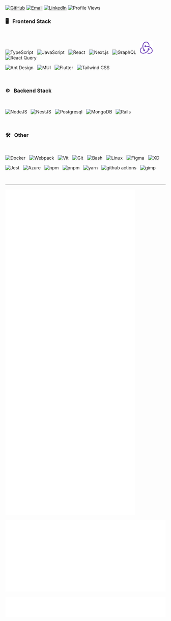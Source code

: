 [![GitHub](https://img.shields.io/badge/%40KarapetyanNarek-181717?style=flat&logo=github)](https://github.com/KarapetyanNarek)
[![Email](https://img.shields.io/badge/narek.karapetyan.v%40gmail.com-slateblue?style=flat&logo=protonmail&logoColor=white)](mailto:narek.karapetyan.v@gmail.com)
[![LinkedIn](https://img.shields.io/badge/%40Narek%20Karapetyan-0077B5?style=flat&logo=linkedin)](https://www.linkedin.com/in/narek-karapetyan-22a6971a2)
![Profile Views](https://komarev.com/ghpvc/?username=karapetyanarek&label=Profile%20views&color=0e75b6&style=flat)

### 🖥️ &nbsp; Frontend Stack
<br />
<p>
  <img src="https://cdn.jsdelivr.net/gh/devicons/devicon/icons/typescript/typescript-original.svg" width="40" height="40" alt="TypeScript" style="marginRight:100" />&nbsp;&nbsp;
  <img src="https://cdn.jsdelivr.net/gh/devicons/devicon/icons/javascript/javascript-original.svg" width="40" height="40" alt="JavaScript" />&nbsp;&nbsp;
  <img src="https://cdn.jsdelivr.net/gh/devicons/devicon/icons/react/react-original.svg" width="40" height="40" alt="React" />&nbsp;&nbsp;
  <img src="https://cdn.jsdelivr.net/gh/devicons/devicon/icons/nextjs/nextjs-original.svg" width="40" height="40" alt="Next.js" />&nbsp;&nbsp;
  <img src="https://cdn.jsdelivr.net/gh/devicons/devicon/icons/graphql/graphql-plain.svg" width="40" height="40" alt="GraphQL" />&nbsp;&nbsp;
  <img src="https://raw.githubusercontent.com/devicons/devicon/master/icons/redux/redux-original.svg" width="40" height="40" alt="redux" />&nbsp;&nbsp;
  <img src="https://img.shields.io/badge/-React%20Query-FF4154?style=for-the-badge&logo=react%20query&logoColor=white" height="40" alt="React Query" />
</p>
<p>
  <img src="https://cdn.jsdelivr.net/gh/devicons/devicon@latest/icons/antdesign/antdesign-plain.svg" width="40" height="40" alt="Ant Design"/>&nbsp;&nbsp;
  <img src="https://cdn.jsdelivr.net/gh/devicons/devicon@latest/icons/materialui/materialui-original.svg" width="40" height="40" alt="MUI" />&nbsp;&nbsp;
  <img src="https://cdn.jsdelivr.net/gh/devicons/devicon@latest/icons/flutter/flutter-original.svg" width="40" height="40" alt="Flutter"/>&nbsp;&nbsp;
  <img src="https://cdn.jsdelivr.net/gh/devicons/devicon@latest/icons/tailwindcss/tailwindcss-original.svg" width="40" height="40" alt="Tailwind CSS"/>&nbsp;&nbsp;
</p>
<br />

### ⚙️ &nbsp; Backend Stack
<br />
<p>
  <img src="https://cdn.jsdelivr.net/gh/devicons/devicon/icons/nodejs/nodejs-original.svg" width="40" height="40" alt="NodeJS" />&nbsp;&nbsp;
  <img src="https://cdn.jsdelivr.net/gh/devicons/devicon@latest/icons/nestjs/nestjs-original.svg" width="40" height="40" alt="NestJS"/>&nbsp;&nbsp;
  <img src="https://cdn.jsdelivr.net/gh/devicons/devicon@latest/icons/postgresql/postgresql-plain.svg" width="40" height="40" alt="Postgresql"/>&nbsp;&nbsp;
  <img src="https://cdn.jsdelivr.net/gh/devicons/devicon/icons/mongodb/mongodb-original.svg" width="40" height="40" alt="MongoDB" />&nbsp;&nbsp;
  <img src="https://cdn.jsdelivr.net/gh/devicons/devicon@latest/icons/rails/rails-plain.svg" width="40" height="40" alt="Rails"/>&nbsp;&nbsp;
</p>
<br />

### 🛠️ &nbsp; Other
<br />
<p>
  <img src="https://cdn.jsdelivr.net/gh/devicons/devicon/icons/docker/docker-original.svg" width="40" height="40" alt="Docker" />&nbsp;&nbsp;
  <img src="https://cdn.jsdelivr.net/gh/devicons/devicon/icons/webpack/webpack-original.svg" width="40" height="40" alt="Webpack" />&nbsp;&nbsp;
  <img src="https://cdn.jsdelivr.net/gh/devicons/devicon@latest/icons/vitejs/vitejs-original.svg" width="40" height="40" alt="Vit" />&nbsp;&nbsp;
  <img src="https://cdn.jsdelivr.net/gh/devicons/devicon/icons/git/git-original.svg" width="40" height="40" alt="Git" />&nbsp;&nbsp;
  <img src="https://cdn.jsdelivr.net/gh/devicons/devicon/icons/bash/bash-original.svg" width="40" height="40" alt="Bash" />&nbsp;&nbsp;
  <img src="https://cdn.jsdelivr.net/gh/devicons/devicon@latest/icons/linux/linux-original.svg" width="40" height="40" alt="Linux"  />&nbsp;&nbsp;
  <img src="https://cdn.jsdelivr.net/gh/devicons/devicon@latest/icons/figma/figma-original.svg" width="40" height="40" alt="Figma"/>&nbsp;&nbsp;
  <img src="https://cdn.jsdelivr.net/gh/devicons/devicon@latest/icons/xd/xd-original.svg"  width="40" height="40" alt="XD"/>
</p>
<p>
  <img src="https://cdn.jsdelivr.net/gh/devicons/devicon@latest/icons/jest/jest-plain.svg" width="40" height="40" alt="Jest" />&nbsp;&nbsp;
  <img src="https://cdn.jsdelivr.net/gh/devicons/devicon@latest/icons/azure/azure-original.svg" width="40" height="40" alt="Azure"/>&nbsp;&nbsp;
  <img src="https://cdn.jsdelivr.net/gh/devicons/devicon@latest/icons/npm/npm-original-wordmark.svg" width="40" height="40" alt="npm" />&nbsp;&nbsp;
  <img src="https://cdn.jsdelivr.net/gh/devicons/devicon@latest/icons/pnpm/pnpm-original.svg" width="40" height="40" alt="pnpm"/>&nbsp;&nbsp;
  <img src="https://cdn.jsdelivr.net/gh/devicons/devicon@latest/icons/yarn/yarn-original.svg" width="40" height="40" alt="yarn"/>&nbsp;&nbsp;
  <img src="https://cdn.jsdelivr.net/gh/devicons/devicon@latest/icons/githubactions/githubactions-original.svg" width="40" height="40" alt="github actions"/>&nbsp;&nbsp;
  <img src="https://cdn.jsdelivr.net/gh/devicons/devicon@latest/icons/gimp/gimp-original.svg"  width="40" height="40" alt="gimp"/>&nbsp;&nbsp;
</p>
<br />

<hr />

![Metrics](./github-metrics.svg)

![Compact Achievements](./metrics.plugin.achievements.compact.svg)

![LeetCode Stats](./metrics.plugin.leetcode.svg?cache_bust=1)
